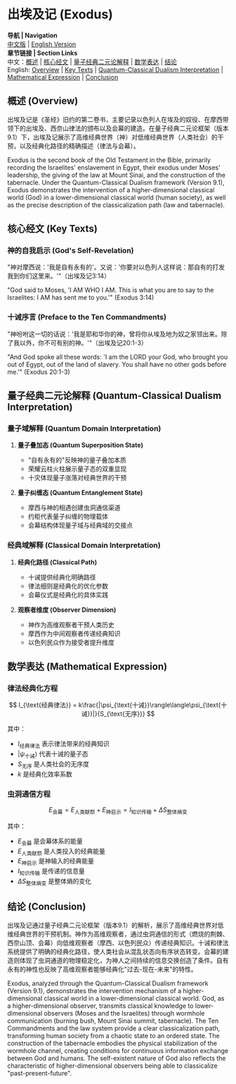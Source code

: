 # 出埃及记 (Exodus)

**导航 | Navigation**  
[中文版](#出埃及记解析) | [English Version](#exodus-analysis)  
**章节链接 | Section Links**  
中文：[概述](#概述-overview) | [核心经文](#核心经文-key-texts) | [量子经典二元论解释](#量子经典二元论解释-quantum-classical-dualism-interpretation) | [数学表达](#数学表达-mathematical-expression) | [结论](#结论-conclusion)  
English: [Overview](#概述-overview) | [Key Texts](#核心经文-key-texts) | [Quantum-Classical Dualism Interpretation](#量子经典二元论解释-quantum-classical-dualism-interpretation) | [Mathematical Expression](#数学表达-mathematical-expression) | [Conclusion](#结论-conclusion)

## 概述 (Overview)

出埃及记是《圣经》旧约的第二卷书，主要记录以色列人在埃及的奴役、在摩西带领下的出埃及、西奈山律法的颁布以及会幕的建造。在量子经典二元论框架（版本9.1）下，出埃及记展示了高维经典世界（神）对低维经典世界（人类社会）的干预，以及经典化路径的精确描述（律法与会幕）。

Exodus is the second book of the Old Testament in the Bible, primarily recording the Israelites' enslavement in Egypt, their exodus under Moses' leadership, the giving of the law at Mount Sinai, and the construction of the tabernacle. Under the Quantum-Classical Dualism framework (Version 9.1), Exodus demonstrates the intervention of a higher-dimensional classical world (God) in a lower-dimensional classical world (human society), as well as the precise description of the classicalization path (law and tabernacle).

## 核心经文 (Key Texts)

### 神的自我启示 (God's Self-Revelation)
"神对摩西说：'我是自有永有的'。又说：'你要对以色列人这样说：那自有的打发我到你们这里来。'"（出埃及记3:14）

"God said to Moses, 'I AM WHO I AM. This is what you are to say to the Israelites: I AM has sent me to you.'" (Exodus 3:14)

### 十诫序言 (Preface to the Ten Commandments)
"神吩咐这一切的话说：'我是耶和华你的神，曾将你从埃及地为奴之家领出来。除了我以外，你不可有别的神。'"（出埃及记20:1-3）

"And God spoke all these words: 'I am the LORD your God, who brought you out of Egypt, out of the land of slavery. You shall have no other gods before me.'" (Exodus 20:1-3)

## 量子经典二元论解释 (Quantum-Classical Dualism Interpretation)

### 量子域解释 (Quantum Domain Interpretation)
1. **量子叠加态 (Quantum Superposition State)**
   - "自有永有的"反映神的量子叠加本质
   - 荣耀云柱火柱展示量子态的双重显现
   - 十灾体现量子涨落对经典世界的干预

2. **量子纠缠态 (Quantum Entanglement State)**
   - 摩西与神的相遇创建虫洞通信渠道
   - 约柜代表量子纠缠的物理载体
   - 会幕结构体现量子域与经典域的交接点

### 经典域解释 (Classical Domain Interpretation)
1. **经典化路径 (Classical Path)**
   - 十诫提供经典化明确路径
   - 律法细则是经典化的优化参数
   - 会幕仪式是经典化的具体实践

2. **观察者维度 (Observer Dimension)**
   - 神作为高维观察者干预人类历史
   - 摩西作为中间观察者传递经典知识
   - 以色列民众作为接受者提升维度

## 数学表达 (Mathematical Expression)

### 律法经典化方程
$$
I_{\text{经典律法}} = k\frac{|\psi_{\text{十诫}}\rangle\langle\psi_{\text{十诫}}|}{S_{\text{无序}}}
$$

其中：
- $I_{\text{经典律法}}$ 表示律法带来的经典知识
- $|\psi_{\text{十诫}}\rangle$ 代表十诫的量子态
- $S_{\text{无序}}$ 是人类社会的无序度
- $k$ 是经典化效率系数

### 虫洞通信方程
$$
E_{\text{会幕}} = E_{\text{人类献祭}} + E_{\text{神启示}} = I_{\text{知识传输}} + \Delta S_{\text{整体熵变}}
$$

其中：
- $E_{\text{会幕}}$ 是会幕体系的能量
- $E_{\text{人类献祭}}$ 是人类投入的经典能量
- $E_{\text{神启示}}$ 是神输入的经典能量
- $I_{\text{知识传输}}$ 是传递的信息量
- $\Delta S_{\text{整体熵变}}$ 是整体熵的变化

## 结论 (Conclusion)

出埃及记通过量子经典二元论框架（版本9.1）的解析，展示了高维经典世界对低维经典世界的干预机制。神作为高维观察者，通过虫洞通信的形式（燃烧的荆棘、西奈山顶、会幕）向低维观察者（摩西、以色列民众）传递经典知识。十诫和律法系统提供了明确的经典化路径，使人类社会从混乱状态向有序状态转变。会幕的建造则体现了虫洞通道的物理稳定化，为神人之间持续的信息交换创造了条件。自有永有的神性也反映了高维观察者能够经典化"过去-现在-未来"的特性。

Exodus, analyzed through the Quantum-Classical Dualism framework (Version 9.1), demonstrates the intervention mechanism of a higher-dimensional classical world in a lower-dimensional classical world. God, as a higher-dimensional observer, transmits classical knowledge to lower-dimensional observers (Moses and the Israelites) through wormhole communication (burning bush, Mount Sinai summit, tabernacle). The Ten Commandments and the law system provide a clear classicalization path, transforming human society from a chaotic state to an ordered state. The construction of the tabernacle embodies the physical stabilization of the wormhole channel, creating conditions for continuous information exchange between God and humans. The self-existent nature of God also reflects the characteristic of higher-dimensional observers being able to classicalize "past-present-future". 